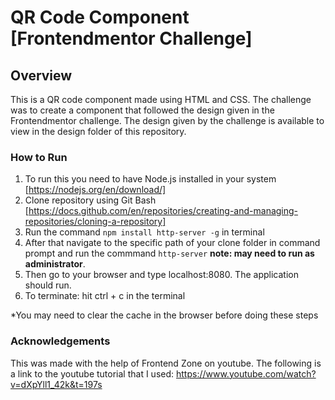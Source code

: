 # QR Code Component [Frontendmentor Challenge]

## Overview

This is a QR code component made using HTML and CSS. The challenge was to create a component that followed the design given in the Frontendmentor challenge. The design given by the challenge is available to view in the design folder of this repository. 

### How to Run

1. To run this you need to have Node.js installed in your system [https://nodejs.org/en/download/]
2. Clone repository using Git Bash [https://docs.github.com/en/repositories/creating-and-managing-repositories/cloning-a-repository]
3. Run the command `npm install http-server -g` in terminal
4. After that navigate to the specific path of your clone folder in command prompt and run the commmand `http-server` **note: may need to run as administrator**.
5. Then go to your browser and type localhost:8080. The application should run.
6. To terminate: hit ctrl + c in the terminal
   
*You may need to clear the cache in the browser before doing these steps

### Acknowledgements

This was made with the help of Frontend Zone on youtube. The following is a link to the youtube tutorial that I used: 
https://www.youtube.com/watch?v=dXpYll1_42k&t=197s
